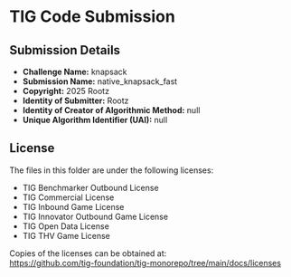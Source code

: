 # TIG Code Submission

## Submission Details

* **Challenge Name:** knapsack
* **Submission Name:** native_knapsack_fast
* **Copyright:** 2025 Rootz
* **Identity of Submitter:** Rootz
* **Identity of Creator of Algorithmic Method:** null
* **Unique Algorithm Identifier (UAI):** null

## License

The files in this folder are under the following licenses:
* TIG Benchmarker Outbound License
* TIG Commercial License
* TIG Inbound Game License
* TIG Innovator Outbound Game License
* TIG Open Data License
* TIG THV Game License

Copies of the licenses can be obtained at:  
https://github.com/tig-foundation/tig-monorepo/tree/main/docs/licenses